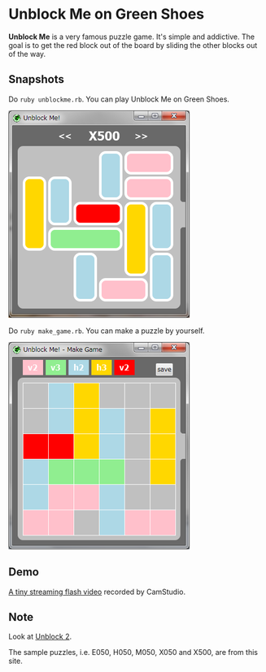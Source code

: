 Unblock Me on Green Shoes
=====================

**Unblock Me** is a very famous puzzle game. It's simple and addictive. 
The goal is to get the red block out of the board by sliding the other blocks out of the way. 

Snapshots
----------

Do `ruby unblockme.rb`. You can play Unblock Me on Green Shoes.

![unblockme](https://github.com/ashbb/unblockme/raw/master/unblockme.png)

Do `ruby make_game.rb`. You can make a puzzle by yourself.

![make_game](https://github.com/ashbb/unblockme/raw/master/make_game.png)


Demo
------

[A tiny streaming flash video](http://www.rin-shun.com/shoes/unblockme_on_green_shoes.swf.html) recorded by CamStudio.

Note
-----

Look at [Unblock 2](http://www.quickflashgames.com/games/unblock-2/).

The sample puzzles, i.e. E050, H050, M050, X050 and X500, are from this site. 
